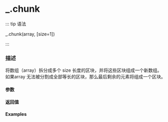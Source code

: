 # _.chunk

::: tip 语法

_.chunk(array, [size=1])

:::

### 描述

将数组（array）拆分成多个 size 长度的区块，并将这些区块组成一个新数组。 如果array 无法被分割成全部等长的区块，那么最后剩余的元素将组成一个区块。

#### 参数


#### 返回值


#### Examples
